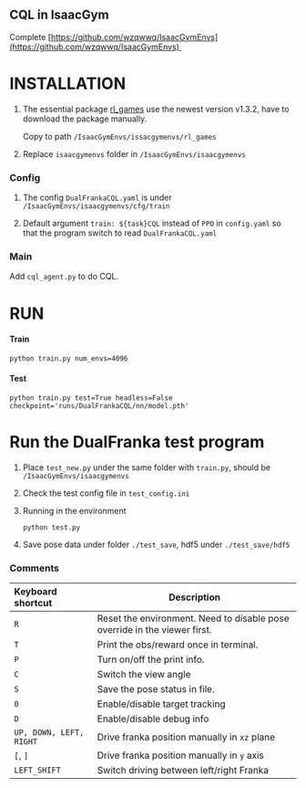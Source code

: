 ## CQL in IsaacGym

Complete [https://github.com/wzqwwq/IsaacGymEnvs](https://github.com/wzqwwq/IsaacGymEnvs) 

# INSTALLATION

1. The essential package [rl_games](https://github.com/Denys88/rl_games) use the newest version v1.3.2, have to download the package manually.

   Copy to path `/IsaacGymEnvs/issacgymenvs/rl_games`

2. Replace `isaacgymenvs` folder in `/IsaacGymEnvs/isaacgymenvs`

### Config

1. The config `DualFrankaCQL.yaml` is under `/IsaacGymEnvs/isaacgymenvs/cfg/train` 

2. Default argument `train: ${task}CQL` instead of `PPO` in `config.yaml` so that the program switch to read `DualFrankaCQL.yaml`

### Main 

Add `cql_agent.py` to do CQL.

# RUN

#### Train

```
python train.py num_envs=4096
```

#### Test

```
python train.py test=True headless=False checkpoint='runs/DualFrankaCQL/nn/model.pth'
```

# Run the DualFranka test program

1. Place `test_new.py` under the same folder with `train.py`, should be `/IsaacGymEnvs/isaacgymenvs`

2. Check the test config file in `test_config.ini`

3. Running in the environment

   ```
   python test.py
   ```

4. Save pose data under folder `./test_save`, hdf5 under `./test_save/hdf5`

### Comments

| Keyboard shortcut       | Description                                                  |
| :---------------------- | ------------------------------------------------------------ |
| `R`                     | Reset the environment. Need to disable pose override in the viewer first. |
| `T`                     | Print the obs/reward once in terminal.                       |
| `P`                     | Turn on/off the print info.                                  |
| `C`                     | Switch the view angle                                        |
| `S`                     | Save the pose status in file.                                |
| `0`                     | Enable/disable target tracking                               |
| `D`                     | Enable/disable debug info                                    |
| `UP, DOWN, LEFT, RIGHT` | Drive franka position manually in `xz` plane                 |
| `[`, `]`                | Drive franka position manually in `y` axis                   |
| `LEFT_SHIFT`            | Switch driving between left/right Franka                     |

